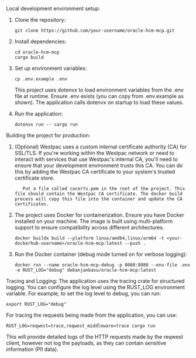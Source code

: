 Local development environment setup:

1. Clone the repository:

   ```
   git clone https://github.com/your-username/oracle-hcm-mcp.git
   ```

2. Install dependencies:

   ```
   cd oracle-hcm-mcp
   cargo build
   ```

3. Set up environment variables:

   ```
   cp .env.example .env
   ```

   This project uses dotenvx to load environment variables from the .env file at runtime. Ensure .env exists (you can copy from .env.example as shown). The application calls dotenvx on startup to load these values.

4. Run the application:
   ```
   dotenvx run -- cargo run
   ```

Building the project for production:

1. (Optional) Westpac uses a custom internal certificate authority (CA) for SSL/TLS. If you're working within the Westpac network or need to interact with services that use Westpac's internal CA, you'll need to ensure that your development environment trusts this CA. You can do this by adding the Westpac CA certificate to your system's trusted certificate store.
   ```
      Put a file called cacerts.pem in the root of the project. This file should contain the Westpac CA certificate. The docker build process will copy this file into the container and update the CA certificates.
   ```
2. The project uses Docker for containerization. Ensure you have Docker installed on your machine. The image is built using multi-platform support to ensure compatibility across different architectures.
   ```
   docker buildx build --platform linux/amd64,linux/arm64 -t <your-dockerhub-username>/oracle-hcm-mcp:latest --push .
   ```
3. Run the Docker container (debug mode turned on for verbose logging):
   ```
   docker run --name oracle-hcm-mcp-debug -p 8080:8080 --env-file .env -e RUST_LOG="debug" debanjanbasu/oracle-hcm-mcp:latest
   ```

Tracing and Logging:
The application uses the tracing crate for structured logging. You can configure the log level using the RUST_LOG environment variable. For example, to set the log level to debug, you can run:
```
export RUST_LOG="debug"
```

For tracing the requests being made from the application, you can use:
```
RUST_LOG=reqwest=trace,reqwest_middleware=trace cargo run
```
This will provide detailed logs of the HTTP requests made by the reqwest client, however not log the payloads, as they can contain sensitive information (PII data).